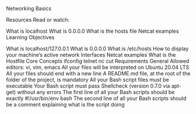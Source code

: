 Networking Basics


Resources
Read or watch:

What is localhost
What is 0.0.0.0
What is the hosts file
Netcat examples
Learning Objectives


What is localhost/127.0.0.1
What is 0.0.0.0
What is /etc/hosts
How to display your machine’s active network interfaces
Netcat examples
What is the Hostfile
Core Concepts
ifconfig
telnet
nc
cut
Requirements
General
Allowed editors: vi, vim, emacs
All your files will be interpreted on Ubuntu 20.04 LTS
All your files should end with a new line
A README.md file, at the root of the folder of the project, is mandatory
All your Bash script files must be executable
Your Bash script must pass Shellcheck (version 0.7.0 via apt-get) without any errors
The first line of all your Bash scripts should be exactly #!/usr/bin/env bash
The second line of all your Bash scripts should be a comment explaining what is the script doing
